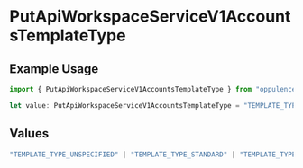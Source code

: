 # PutApiWorkspaceServiceV1AccountsTemplateType

## Example Usage

```typescript
import { PutApiWorkspaceServiceV1AccountsTemplateType } from "oppulence-backend-sdk/models/operations";

let value: PutApiWorkspaceServiceV1AccountsTemplateType = "TEMPLATE_TYPE_SMART";
```

## Values

```typescript
"TEMPLATE_TYPE_UNSPECIFIED" | "TEMPLATE_TYPE_STANDARD" | "TEMPLATE_TYPE_SMART" | "TEMPLATE_TYPE_ADAPTIVE" | "TEMPLATE_TYPE_AI_GENERATED"
```